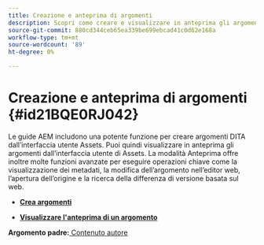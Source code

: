 ```yaml
---
title: Creazione e anteprima di argomenti
description: Scopri come creare e visualizzare in anteprima gli argomenti DITA dall’interfaccia utente Assets nelle guide AEM.
source-git-commit: 880cd344ceb65ea339be699ebcad41c0d62e168a
workflow-type: tm+mt
source-wordcount: '89'
ht-degree: 0%

---
```


# Creazione e anteprima di argomenti {#id21BQE0RJ042}

Le guide AEM includono una potente funzione per creare argomenti DITA dall’interfaccia utente Assets. Puoi quindi visualizzare in anteprima gli argomenti dall’interfaccia utente di Assets. La modalità Anteprima offre inoltre molte funzioni avanzate per eseguire operazioni chiave come la visualizzazione dei metadati, la modifica dell’argomento nell’editor web, l’apertura dell’origine e la ricerca della differenza di versione basata sul web.

- **[Crea argomenti](web-editor-create-topics.md)**

- **[Visualizzare l&#39;anteprima di un argomento](web-editor-preview-topics.md)**


**Argomento padre:**[ Contenuto autore](authoring-content.md)
